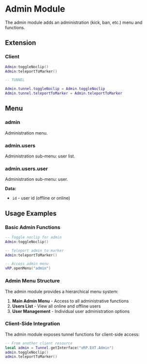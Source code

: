 # Admin Module

The admin module adds an administration (kick, ban, etc.) menu and functions.

## Extension

### Client

```lua
Admin:toggleNoclip()
Admin:teleportToMarker()

-- TUNNEL

Admin.tunnel.toggleNoclip = Admin.toggleNoclip
Admin.tunnel.teleportToMarker = Admin.teleportToMarker
```

## Menu

### admin

Administration menu.

### admin.users

Administration sub-menu: user list.

### admin.users.user

Administration sub-menu: user.

**Data:**

* `id` - user id (offline or online)

## Usage Examples

### Basic Admin Functions

```lua
-- Toggle noclip for admin
Admin:toggleNoclip()

-- Teleport admin to marker
Admin:teleportToMarker()

-- Access admin menu
vRP.openMenu("admin")
```

### Admin Menu Structure

The admin module provides a hierarchical menu system:

1. **Main Admin Menu** - Access to all administrative functions
2. **Users List** - View all online and offline users
3. **User Management** - Individual user administration options

### Client-Side Integration

The admin module exposes tunnel functions for client-side access:

```lua
-- From another client resource
local admin = Tunnel.getInterface("vRP.EXT.Admin")
admin.toggleNoclip()
admin.teleportToMarker()
```
